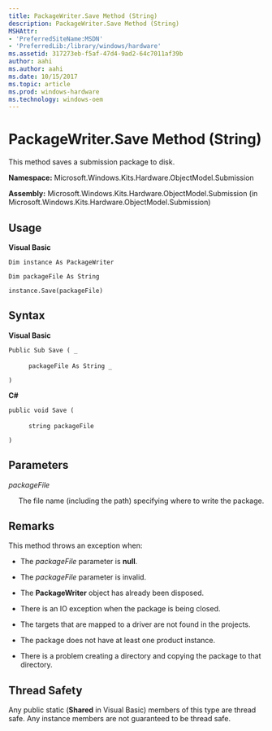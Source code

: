 ```yaml
---
title: PackageWriter.Save Method (String)
description: PackageWriter.Save Method (String)
MSHAttr:
- 'PreferredSiteName:MSDN'
- 'PreferredLib:/library/windows/hardware'
ms.assetid: 317273eb-f5af-47d4-9ad2-64c7011af39b
author: aahi
ms.author: aahi
ms.date: 10/15/2017
ms.topic: article
ms.prod: windows-hardware
ms.technology: windows-oem
---
```


# PackageWriter.Save Method (String)


This method saves a submission package to disk.

**Namespace:** Microsoft.Windows.Kits.Hardware.ObjectModel.Submission

**Assembly:** Microsoft.Windows.Kits.Hardware.ObjectModel.Submission (in Microsoft.Windows.Kits.Hardware.ObjectModel.Submission)

## <span id="Usage"></span><span id="usage"></span><span id="USAGE"></span>Usage


**Visual Basic**

`Dim instance As PackageWriter`

`Dim packageFile As String`

`instance.Save(packageFile)`

## <span id="Syntax"></span><span id="syntax"></span><span id="SYNTAX"></span>Syntax


**Visual Basic**

`Public Sub Save ( _`

          `packageFile As String _`

`) `

**C#**

`public void Save (`

          `string packageFile`

`)`

## <span id="Parameters"></span><span id="parameters"></span><span id="PARAMETERS"></span>Parameters


*packageFile*

     The file name (including the path) specifying where to write the package.

## <span id="Remarks"></span><span id="remarks"></span><span id="REMARKS"></span>Remarks


This method throws an exception when:

-   The *packageFile* parameter is **null**.

-   The *packageFile* parameter is invalid.

-   The **PackageWriter** object has already been disposed.

-   There is an IO exception when the package is being closed.

-   The targets that are mapped to a driver are not found in the projects.

-   The package does not have at least one product instance.

-   There is a problem creating a directory and copying the package to that directory.

## <span id="Thread_Safety"></span><span id="thread_safety"></span><span id="THREAD_SAFETY"></span>Thread Safety


Any public static (**Shared** in Visual Basic) members of this type are thread safe. Any instance members are not guaranteed to be thread safe.

 

 






